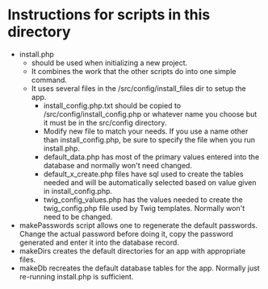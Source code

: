 # Instructions for scripts in this directory

- install.php
  - should be used when initializing a new project.
  - It combines the work that the other scripts do into one simple command.
  - It uses several files in the /src/config/install_files dir to setup the app.
    - install_config.php.txt should be copied to /src/config/install_config.php or whatever name you choose but it must be in the src/config directory.
    - Modify new file to match your needs. If you use a name other than install_config.php, be sure to specify the file when you run install.php.
    - default_data.php has most of the primary values entered into the database and normally won't need changed.
    - default_x_create.php files have sql used to create the tables needed and will be automatically selected based on value given in install_config.php.
    - twig_config_values.php has the values needed to create the twig_config.php file used by Twig templates. Normally won't need to be changed.
- makePasswords script allows one to regenerate the default passwords. Change the actual password before doing it, copy the password generated and enter it into the database record.
- makeDirs creates the default directories for an app with appropriate files.
- makeDb recreates the default database tables for the app. Normally just re-running install.php is sufficient.
